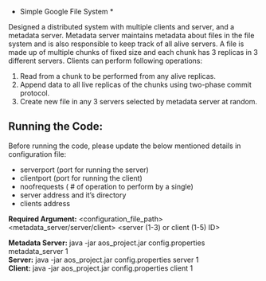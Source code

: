 * Simple Google File System *

Designed a distributed system with multiple clients and server, and a metadata server. Metadata server maintains metadata about files in the file system and is also responsible to keep track of all alive servers. A file is made up of multiple chunks of fixed size and each chunk has 3 replicas in 3 different servers. 
Clients can perform following operations:
1. Read from a chunk to be performed from any alive replicas.
2. Append data to all live replicas of the chunks using two-phase commit protocol.
3. Create new file in any 3 servers selected by metadata server at random.

## Running the Code:  
Before running the code, please update the below mentioned details in configuration file:
* serverport (port for running the server)
* clientport (port for running the client)
* noofrequests ( # of operation to perform by a single)
* server address and it’s directory
* clients address

**Required Argument:** <configuration_file_path> <metadata_server/server/client> <server (1-3) or client (1-5) ID> <br />

**Metadata Server:** java -jar aos_project.jar config.properties metadata_server 1 <br />
**Server:** java -jar aos_project.jar config.properties server 1<br />
**Client:** java -jar aos_project.jar config.properties client 1
